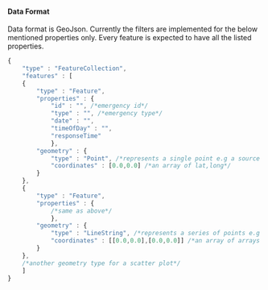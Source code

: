 #### Data Format
Data format is GeoJson. Currently the filters are implemented for the below mentioned properties only. Every feature is expected to have all the listed properties.
```javascript
{
	"type" : "FeatureCollection",
	"features" : [
	{
		"type" : "Feature",
		"properties" : {
			"id" : "", /*emergency id*/
			"type" : "", /*emergency type*/
			"date" : "",
			"timeOfDay" : "",
			"responseTime"
			},
		"geometry" : {
			"type" : "Point", /*represents a single point e.g a source or a destination*/
			"coordinates" : [0.0,0.0] /*an array of lat,long*/
		}
	},
	{
		"type" : "Feature",
		"properties" : {
			/*same as above*/
			},
		"geometry" : {
			"type" : "LineString", /*represents a series of points e.g a route*/
			"coordinates" : [[0.0,0.0],[0.0,0.0]] /*an array of arrays of lat,long*/
		}
	},
	/*another geometry type for a scatter plot*/
	]
}
```